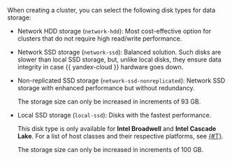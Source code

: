 When creating a cluster, you can select the following disk types for data storage:

* Network HDD storage (`network-hdd`): Most cost-effective option for clusters that do not require high read/write performance.
* Network SSD storage (`network-ssd`): Balanced solution. Such disks are slower than local SSD storage, but, unlike local disks, they ensure data integrity in case {{ yandex-cloud }} hardware goes down.
* Non-replicated SSD storage (`network-ssd-nonreplicated`): Network SSD storage with enhanced performance but without redundancy.

  The storage size can only be increased in increments of 93 GB.


* Local SSD storage (`local-ssd`): Disks with the fastest performance.

  This disk type is only available for **Intel Broadwell** and **Intel Cascade Lake**. For a list of host classes and their respective platforms, see [{#T}](../../../managed-mongodb/concepts/instance-types.md).

  The storage size can only be increased in increments of 100 GB.

